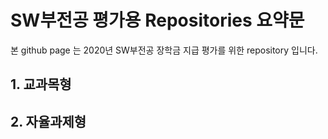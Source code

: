 # SW부전공 평가용 Repositories 요약문
본 github page 는 2020년 SW부전공 장학금 지급 평가를 위한 repository 입니다.

## 1. 교과목형

## 2. 자율과제형
